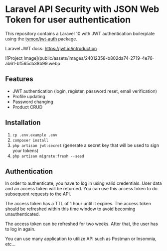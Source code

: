 # Laravel API Security with JSON Web Token for user authentication 

This repository contains a Laravel 10 with JWT authentication boilerplate
using the [tymon/jwt-auth](https://github.com/tymondesigns/jwt-auth) package.

Laravel JWT docs: https://jwt.io/introduction

![Project Image](public/assets/images/24012358-b802da74-2719-4e76-ab61-bf565cb38b99.webp

## Features
- JWT authentication (login, register, password reset, email verification)
- Profile updating
- Password changing
- Product CRUD

## Installation

1. `cp .env.example .env`
2. `composer install`
3. `php artisan jwt:secret` (generate a secret key that will be used to sign your tokens)
4. `php artisan migrate:fresh --seed`

## Authentication

In order to authenticate, you have to log in using valid credentials. User data and an access token will be returned.
You can use this access token to do subsequent requests to the API.

The access token has a TTL of 1 hour until it expires. The access token should be refreshed within this time window to
avoid becoming unauthenticated.

The access token can be refreshed for two weeks. After that, the user has to log in again.

You can use many application to utilize API such as Postman or Insomnia, etc...
